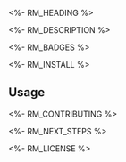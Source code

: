 <!--[RM_HEADING]-->
<%- RM_HEADING %>

<!--[]-->
<!--[RM_DESCRIPTION]-->
<%- RM_DESCRIPTION %>

<!--[]-->

<!--[RM_BADGES]-->
<%- RM_BADGES %>

<!--[]-->

<!--[RM_INSTALL]-->
<%- RM_INSTALL %>

<!--[]-->

## Usage

<!--[RM_CONTRIBUTING]-->
<%- RM_CONTRIBUTING %>

<!--[]-->

<!--[RM_NEXT_STEPS]-->
<%- RM_NEXT_STEPS %>

<!--[]-->

<!--[RM_LICENSE]-->
<%- RM_LICENSE %>

<!--[]-->

